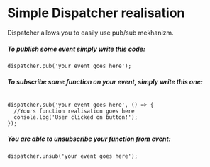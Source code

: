 <h1>Simple Dispatcher realisation</h1>
<p>Dispatcher allows you to easily use pub/sub mekhanizm.</p>
<h5>To publish some event simply write this code:</h5>
<code>dispatcher.pub('your event goes here');</code>
<h5>To subscribe some function on your event, simply write this one:</h5>
<code>
dispatcher.sub('your event goes here', () => {
  //Yours function realisation goes here
  console.log('User clicked on button!');
});
</code>
<h5>You are able to unsubscribe your function from event:</h5>
<code>dispatcher.unsub('your event goes here');</code>
